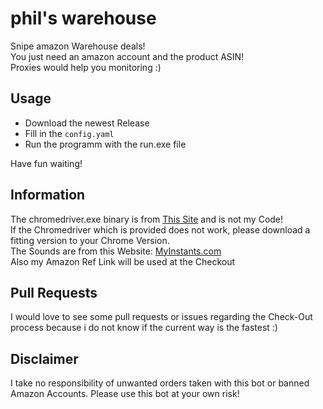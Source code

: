 # phil's warehouse

Snipe amazon Warehouse deals!  
You just need an amazon account and the product ASIN!  
Proxies would help you monitoring :)
  
## Usage

- Download the newest Release
- Fill in the ```config.yaml```
- Run the programm with the run.exe file

Have fun waiting!

## Information

The chromedriver.exe binary is from [This Site](https://chromedriver.chromium.org/downloads) and is not my Code!  
If the Chromedriver which is provided does not work, please download a fitting version to your Chrome Version.  
The Sounds are from this Website: [MyInstants.com](https://www.myinstants.com/)  
Also my Amazon Ref Link will be used at the Checkout

## Pull Requests

I would love to see some pull requests or issues regarding the Check-Out process because i do not know if the current way is the fastest :)

## Disclaimer

I take no responsibility of unwanted orders taken with this bot or banned Amazon Accounts. Please use this bot at your own risk!
